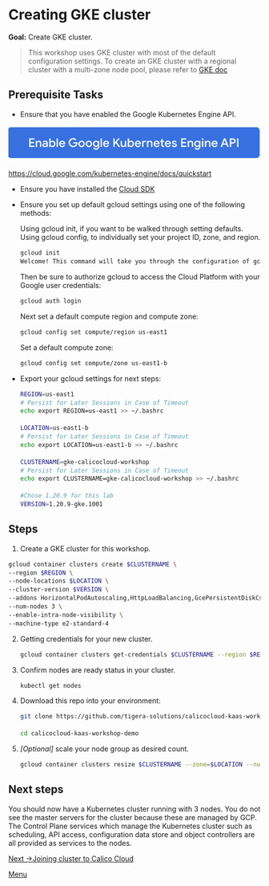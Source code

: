 # Creating GKE cluster

**Goal:** Create GKE cluster.

> This workshop uses GKE cluster with most of the default configuration settings. To create an GKE cluster with a regional cluster with a multi-zone node pool, please refer to [GKE doc](https://cloud.google.com/kubernetes-engine/docs/how-to/creating-a-regional-cluster#create-regional-multi-zone-nodepool) 


## Prerequisite Tasks

- Ensure that you have enabled the Google Kubernetes Engine API.

 ![api engine](../img/gke_api.png)

https://cloud.google.com/kubernetes-engine/docs/quickstart

- Ensure you have installed the [Cloud SDK](https://cloud.google.com/sdk/docs/install)

- Ensure you set up default gcloud settings using one of the following methods:
   
   Using gcloud init, if you want to be walked through setting defaults.
   Using gcloud config, to individually set your project ID, zone, and region.

   ```bash
   gcloud init                                                                    
   Welcome! This command will take you through the configuration of gcloud.
   ```

   Then be sure to authorize gcloud to access the Cloud Platform with your Google user credentials:

   ```bash
   gcloud auth login
   ```

   Next set a default compute region and compute zone:

   ```bash
   gcloud config set compute/region us-east1
   ```

   Set a default compute zone:

   ```bash
   gcloud config set compute/zone us-east1-b
   ```


- Export your gcloud settings for next steps: 
   ```bash
   REGION=us-east1
   # Persist for Later Sessions in Case of Timeout
   echo export REGION=us-east1 >> ~/.bashrc

   LOCATION=us-east1-b
   # Persist for Later Sessions in Case of Timeout
   echo export LOCATION=us-east1-b >> ~/.bashrc

   CLUSTERNAME=gke-calicocloud-workshop
   # Persist for Later Sessions in Case of Timeout
   echo export CLUSTERNAME=gke-calicocloud-workshop >> ~/.bashrc

   #Chose 1.20.9 for this lab
   VERSION=1.20.9-gke.1001 
   ```

## Steps 
    
1.  Create a GKE cluster for this workshop.
   ```bash
   gcloud container clusters create $CLUSTERNAME \
   --region $REGION \
   --node-locations $LOCATION \
   --cluster-version $VERSION \
   --addons HorizontalPodAutoscaling,HttpLoadBalancing,GcePersistentDiskCsiDriver \
   --num-nodes 3 \
   --enable-intra-node-visibility \
   --machine-type e2-standard-4 
   
   ``` 

2. Getting credentials for your new cluster.
   ```bash
   gcloud container clusters get-credentials $CLUSTERNAME --region $REGION    


3. Confirm nodes are ready status in your cluster.
   ```bash
   kubectl get nodes
   ``` 
4. Download this repo into your environment:

   ```bash
   git clone https://github.com/tigera-solutions/calicocloud-kaas-workshop-demo.git

   cd calicocloud-kaas-workshop-demo
   ```

5. *[Optional]* scale your node group as desired count.    

    ```bash
    gcloud container clusters resize $CLUSTERNAME --zone=$LOCATION --num-nodes=3
    ``` 

## Next steps

You should now have a Kubernetes cluster running with 3 nodes. You do not see the master servers for the cluster because these are managed by GCP. The Control Plane services which manage the Kubernetes cluster such as scheduling, API access, configuration data store and object controllers are all provided as services to the nodes.
<br>    

    
[Next ->Joining cluster to Calico Cloud](../modules/joining-calico-cloud.md)

[Menu](../README.md)


